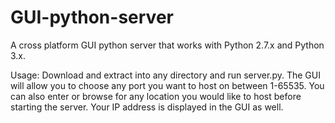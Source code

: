 # GUI-python-server
A cross platform GUI python server that works with Python 2.7.x and Python 3.x.

Usage:
Download and extract into any directory and run server.py. The GUI will allow you to choose any port you want to host on between 1-65535.
You can also enter or browse for any location you would like to host before starting the server. Your IP address is displayed in the GUI as well.
